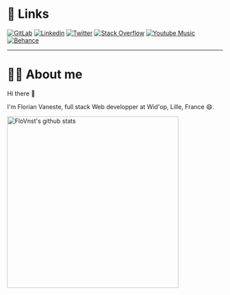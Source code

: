 <!--### Hi there 👋-->

<!--
Here are some ideas to get you started:

- 🔭 I’m currently working on ...
- 🌱 I’m currently learning ...
- 👯 I’m looking to collaborate on ...
- 🤔 I’m looking for help with ...
- 💬 Ask me about ...
- 📫 How to reach me: ...
- 😄 Pronouns: ...
- ⚡ Fun fact: ...
-->

# 🔗 Links

[![GitLab](https://img.shields.io/badge/GitLab-330F63?style=for-the-badge&logo=gitlab&logoColor=white&link=https://gitlab.com/FloVnst)](https://gitlab.com/FloVnst)
[![Linkedin](https://img.shields.io/badge/LinkedIn-0077B5?style=for-the-badge&logo=linkedin&logoColor=white&link=https://www.linkedin.com/in/florian-vaneste/?locale=en_US)](https://www.linkedin.com/in/florian-vaneste/?locale=en_US)
[![Twitter](https://img.shields.io/badge/Twitter-1DA1F2?style=for-the-badge&logo=twitter&logoColor=white&link=https://twitter.com/flo_vnst)](https://twitter.com/flo_vnst)
[![Stack Overflow](https://img.shields.io/badge/Stack_Overflow-FE7A16?style=for-the-badge&logo=stack-overflow&logoColor=white&link=https://stackoverflow.com/users/15008929/florian-vaneste)](https://stackoverflow.com/users/15008929/florian-vaneste)
[![Youtube Music](https://img.shields.io/badge/YouTube_Music-FF0000?style=for-the-badge&logo=youtube-music&logoColor=white)](https://music.youtube.com/channel/UC_BBz2EHt10Ilt6lUHmdxVA?feature=share)
[![Behance](https://aleen42.github.io/badges/src/behance.svg)](https://www.behance.net/flovnst)  

---

# 👨‍💻 About me

Hi there 👋

I'm Florian Vaneste, full stack Web developper at Wid'op, Lille, France 😄.  

<a href="https://github.com/FloVnst"><img alt="FloVnst's github stats" src="https://github-readme-stats.vercel.app/api?username=FloVnst&theme=nord&show_icons=true&hide_border=true" width="400px"><a/>
